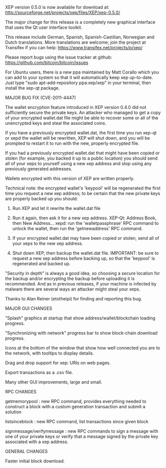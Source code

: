 XEP version 0.5.0 is now available for download at:
http://sourceforge.net/projects/xep/files/XEP/xep-0.5.0/

The major change for this release is a completely new graphical interface that uses the Qt user interface toolkit.

This release include German, Spanish, Spanish-Castilian, Norwegian and Dutch translations. More translations are welcome; join the project at Transifex if you can help:
https://www.transifex.net/projects/p/xep/

Please report bugs using the issue tracker at github:
https://github.com/bitcoin/bitcoin/issues

For Ubuntu users, there is a new ppa maintained by Matt Corallo which you can add to your system so that it will automatically keep xep up-to-date.  Just type "sudo apt-add-repository ppa:xep/xep" in your terminal, then install the xep-qt package.

MAJOR BUG FIX  (CVE-2011-4447)

The wallet encryption feature introduced in XEP version 0.4.0 did not sufficiently secure the private keys. An attacker who
managed to get a copy of your encrypted wallet.dat file might be able to recover some or all of the unencrypted keys and steal the
associated coins.

If you have a previously encrypted wallet.dat, the first time you run xep-qt or xepd the wallet will be rewritten, XEP will
shut down, and you will be prompted to restart it to run with the new, properly encrypted file.

If you had a previously encrypted wallet.dat that might have been copied or stolen (for example, you backed it up to a public
location) you should send all of your xeps to yourself using a new xep address and stop using any previously generated addresses.

Wallets encrypted with this version of XEP are written properly.

Technical note: the encrypted wallet's 'keypool' will be regenerated the first time you request a new xep address; to be certain that the
new private keys are properly backed up you should:

1. Run XEP and let it rewrite the wallet.dat file

2. Run it again, then ask it for a new xep address.
XEP-Qt: Address Book, then New Address...
xepd: run the 'walletpassphrase' RPC command to unlock the wallet,  then run the 'getnewaddress' RPC command.

3. If your encrypted wallet.dat may have been copied or stolen, send  all of your xeps to the new xep address.

4. Shut down XEP, then backup the wallet.dat file.
IMPORTANT: be sure to request a new xep address before backing up, so that the 'keypool' is regenerated and backed up.

"Security in depth" is always a good idea, so choosing a secure location for the backup and/or encrypting the backup before uploading it is recommended. And as in previous releases, if your machine is infected by malware there are several ways an attacker might steal your xeps.

Thanks to Alan Reiner (etotheipi) for finding and reporting this bug.

MAJOR GUI CHANGES

"Splash" graphics at startup that show address/wallet/blockchain loading progress.

"Synchronizing with network" progress bar to show block-chain download progress.

Icons at the bottom of the window that show how well connected you are to the network, with tooltips to display details.

Drag and drop support for xep: URIs on web pages.

Export transactions as a .csv file.

Many other GUI improvements, large and small.

RPC CHANGES

getmemorypool : new RPC command, provides everything needed to construct a block with a custom generation transaction and submit a solution

listsinceblock : new RPC command, list transactions since given block

signmessage/verifymessage : new RPC commands to sign a message with one of your private keys or verify that a message signed by the private key associated with a xep address.

GENERAL CHANGES

Faster initial block download.
